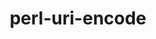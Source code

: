 ---
title: "perl-uri-encode"
layout: cache
categories: [package, develop]
meta: {"compilers": ["none"], "num_specs": 52, "num_specs_by_stack": {"e4s": 1, "hep": 27, "ml-linux-x86_64-rocm": 1, "root": 52}, "oss": ["ubuntu22.04", "ubuntu24.04"], "platforms": ["linux"], "stacks": ["e4s", "hep", "ml-linux-x86_64-rocm", "root"], "targets": ["x86_64_v3"], "versions": ["1.1.1"]}
spec_details: [{"compiler": "none", "hash": "3j4btkbt3tg5zj73to4hikiwkgwqe3kh", "os": "ubuntu22.04", "platform": "linux", "size": "-", "stacks": ["root"], "target": "x86_64_v3", "variants": ["build_system=perl"], "versions": ["1.1.1"]}, {"compiler": "none", "hash": "3jhab4elfaooems6xjy7p3e5u33sjcsu", "os": "ubuntu22.04", "platform": "linux", "size": "-", "stacks": ["hep", "root"], "target": "x86_64_v3", "variants": ["build_system=perl"], "versions": ["1.1.1"]}, {"compiler": "none", "hash": "3znhg2dat6uuknvdqsdeyw6t3jiyg2ro", "os": "ubuntu24.04", "platform": "linux", "size": "-", "stacks": ["root"], "target": "x86_64_v3", "variants": ["build_system=perl"], "versions": ["1.1.1"]}, {"compiler": "none", "hash": "4nmef5ztcpagobw7wdelnaotd74mwhnk", "os": "ubuntu22.04", "platform": "linux", "size": "-", "stacks": ["hep", "root"], "target": "x86_64_v3", "variants": ["build_system=perl"], "versions": ["1.1.1"]}, {"compiler": "none", "hash": "4oiced3ujc3jwdilocpygxywjiooakhe", "os": "ubuntu22.04", "platform": "linux", "size": "-", "stacks": ["root"], "target": "x86_64_v3", "variants": ["build_system=perl"], "versions": ["1.1.1"]}, {"compiler": "none", "hash": "5rnenhhf7qv75ssv7bcnxmpew2eipkyd", "os": "ubuntu22.04", "platform": "linux", "size": "-", "stacks": ["hep", "root"], "target": "x86_64_v3", "variants": ["build_system=perl"], "versions": ["1.1.1"]}, {"compiler": "none", "hash": "5tviyrtnlcswv2pwok4ul3ecn5lf6vzc", "os": "ubuntu24.04", "platform": "linux", "size": "-", "stacks": ["hep", "ml-linux-x86_64-rocm", "root"], "target": "x86_64_v3", "variants": ["build_system=perl"], "versions": ["1.1.1"]}, {"compiler": "none", "hash": "5zevtordhvpaomx2hzyzkcmeofqu2k73", "os": "ubuntu22.04", "platform": "linux", "size": "-", "stacks": ["hep", "root"], "target": "x86_64_v3", "variants": ["build_system=perl"], "versions": ["1.1.1"]}, {"compiler": "none", "hash": "6o4xwnxij2kcw5gof2al5pkatl3dmwdv", "os": "ubuntu24.04", "platform": "linux", "size": "-", "stacks": ["root"], "target": "x86_64_v3", "variants": ["build_system=perl"], "versions": ["1.1.1"]}, {"compiler": "none", "hash": "7ppptwyzni3mb5oq3qldnf6r7yvyzu5k", "os": "ubuntu22.04", "platform": "linux", "size": "-", "stacks": ["hep", "root"], "target": "x86_64_v3", "variants": ["build_system=perl"], "versions": ["1.1.1"]}, {"compiler": "none", "hash": "7stajh7bsnu26awa7kbvlapmcbaavp6s", "os": "ubuntu22.04", "platform": "linux", "size": "-", "stacks": ["hep", "root"], "target": "x86_64_v3", "variants": ["build_system=perl"], "versions": ["1.1.1"]}, {"compiler": "none", "hash": "ajba2iwr3jkzt6xh7ypyp5jglcd2fotn", "os": "ubuntu24.04", "platform": "linux", "size": "-", "stacks": ["root"], "target": "x86_64_v3", "variants": ["build_system=perl"], "versions": ["1.1.1"]}, {"compiler": "none", "hash": "akcrr5eolrqe7hh3bvwarmfisuiwokng", "os": "ubuntu22.04", "platform": "linux", "size": "-", "stacks": ["hep", "root"], "target": "x86_64_v3", "variants": ["build_system=perl"], "versions": ["1.1.1"]}, {"compiler": "none", "hash": "b4xgyka2uogbdvfkyfk74jyra3igcio7", "os": "ubuntu22.04", "platform": "linux", "size": "-", "stacks": ["hep", "root"], "target": "x86_64_v3", "variants": ["build_system=perl"], "versions": ["1.1.1"]}, {"compiler": "none", "hash": "bejujwfdk4rqtaelvltvwtk2j4uwaceq", "os": "ubuntu22.04", "platform": "linux", "size": "-", "stacks": ["hep", "root"], "target": "x86_64_v3", "variants": ["build_system=perl"], "versions": ["1.1.1"]}, {"compiler": "none", "hash": "bw6cn53jedlooambvilpkbnsqgqqofx2", "os": "ubuntu24.04", "platform": "linux", "size": "-", "stacks": ["root"], "target": "x86_64_v3", "variants": ["build_system=perl"], "versions": ["1.1.1"]}, {"compiler": "none", "hash": "ccfeevtc3nk5oa4llhhoinuwu2ug2jum", "os": "ubuntu24.04", "platform": "linux", "size": "-", "stacks": ["root"], "target": "x86_64_v3", "variants": ["build_system=perl"], "versions": ["1.1.1"]}, {"compiler": "none", "hash": "fsxvm3lnduwo7e7ptgiu2l6e5jtzxtgu", "os": "ubuntu22.04", "platform": "linux", "size": "-", "stacks": ["hep", "root"], "target": "x86_64_v3", "variants": ["build_system=perl"], "versions": ["1.1.1"]}, {"compiler": "none", "hash": "gbqohx7jmuhmlkcnuzcwgdleno6lfmye", "os": "ubuntu24.04", "platform": "linux", "size": "-", "stacks": ["root"], "target": "x86_64_v3", "variants": ["build_system=perl"], "versions": ["1.1.1"]}, {"compiler": "none", "hash": "ggbluf2nqlojyvxleqvoc7no6f2z34jn", "os": "ubuntu24.04", "platform": "linux", "size": "-", "stacks": ["root"], "target": "x86_64_v3", "variants": ["build_system=perl"], "versions": ["1.1.1"]}, {"compiler": "none", "hash": "hkldf35xgngujyu2lci56a7mi7f3tf4n", "os": "ubuntu22.04", "platform": "linux", "size": "-", "stacks": ["hep", "root"], "target": "x86_64_v3", "variants": ["build_system=perl"], "versions": ["1.1.1"]}, {"compiler": "none", "hash": "hozzwxxpivdpkcah7padahsfrbtnegfu", "os": "ubuntu22.04", "platform": "linux", "size": "-", "stacks": ["hep", "root"], "target": "x86_64_v3", "variants": ["build_system=perl"], "versions": ["1.1.1"]}, {"compiler": "none", "hash": "hzbak3iibkz2qlswo7qsr747dvvs55lo", "os": "ubuntu24.04", "platform": "linux", "size": "-", "stacks": ["root"], "target": "x86_64_v3", "variants": ["build_system=perl"], "versions": ["1.1.1"]}, {"compiler": "none", "hash": "imb6wx6vwmeztc4j3f5uplegllzwkr47", "os": "ubuntu24.04", "platform": "linux", "size": "-", "stacks": ["root"], "target": "x86_64_v3", "variants": ["build_system=perl"], "versions": ["1.1.1"]}, {"compiler": "none", "hash": "j6el6vz7fr25dnupproro4aqffcdcij5", "os": "ubuntu24.04", "platform": "linux", "size": "-", "stacks": ["root"], "target": "x86_64_v3", "variants": ["build_system=perl"], "versions": ["1.1.1"]}, {"compiler": "none", "hash": "jkrcylhdd5njnpshb3oej77m33wr63nr", "os": "ubuntu24.04", "platform": "linux", "size": "-", "stacks": ["hep", "root"], "target": "x86_64_v3", "variants": ["build_system=perl"], "versions": ["1.1.1"]}, {"compiler": "none", "hash": "jrtbbba7slo7ro5sohtee5vqolwbqaz2", "os": "ubuntu22.04", "platform": "linux", "size": "-", "stacks": ["hep", "root"], "target": "x86_64_v3", "variants": ["build_system=perl"], "versions": ["1.1.1"]}, {"compiler": "none", "hash": "jw6lpzczh5pv5tdapoz75oxllxsip7rv", "os": "ubuntu24.04", "platform": "linux", "size": "-", "stacks": ["root"], "target": "x86_64_v3", "variants": ["build_system=perl"], "versions": ["1.1.1"]}, {"compiler": "none", "hash": "khkspjz3j3fidgqqlel45fb5z3frwtqc", "os": "ubuntu24.04", "platform": "linux", "size": "-", "stacks": ["hep", "root"], "target": "x86_64_v3", "variants": ["build_system=perl"], "versions": ["1.1.1"]}, {"compiler": "none", "hash": "ktuyjbbq3evaj4h3clgm7bajwb4qck6c", "os": "ubuntu24.04", "platform": "linux", "size": "-", "stacks": ["root"], "target": "x86_64_v3", "variants": ["build_system=perl"], "versions": ["1.1.1"]}, {"compiler": "none", "hash": "kurs4gs7eq2yxranm6vtx7but3cxhw6p", "os": "ubuntu22.04", "platform": "linux", "size": "-", "stacks": ["hep", "root"], "target": "x86_64_v3", "variants": ["build_system=perl"], "versions": ["1.1.1"]}, {"compiler": "none", "hash": "lrrrll5vkfxsggipq5twru7ikoyjkhxj", "os": "ubuntu24.04", "platform": "linux", "size": "-", "stacks": ["root"], "target": "x86_64_v3", "variants": ["build_system=perl"], "versions": ["1.1.1"]}, {"compiler": "none", "hash": "lwc3pdymn2b56tmkj7odzak5oq532znp", "os": "ubuntu24.04", "platform": "linux", "size": "-", "stacks": ["hep", "root"], "target": "x86_64_v3", "variants": ["build_system=perl"], "versions": ["1.1.1"]}, {"compiler": "none", "hash": "on7yqll5hzxtgvyqqx5siuaeosjkzsop", "os": "ubuntu22.04", "platform": "linux", "size": "-", "stacks": ["hep", "root"], "target": "x86_64_v3", "variants": ["build_system=perl"], "versions": ["1.1.1"]}, {"compiler": "none", "hash": "opolsjeyd2cf6vxthqpbx5zwosknykxo", "os": "ubuntu24.04", "platform": "linux", "size": "-", "stacks": ["root"], "target": "x86_64_v3", "variants": ["build_system=perl"], "versions": ["1.1.1"]}, {"compiler": "none", "hash": "p6wjyk46rlli7sadycccne2z2qvxmkze", "os": "ubuntu24.04", "platform": "linux", "size": "-", "stacks": ["root"], "target": "x86_64_v3", "variants": ["build_system=perl"], "versions": ["1.1.1"]}, {"compiler": "none", "hash": "plkabptxflj5uxymspnc3pwcq53pv66z", "os": "ubuntu22.04", "platform": "linux", "size": "-", "stacks": ["hep", "root"], "target": "x86_64_v3", "variants": ["build_system=perl"], "versions": ["1.1.1"]}, {"compiler": "none", "hash": "pzebklmmg7nmomfqmrtzt54ijm4q3adn", "os": "ubuntu24.04", "platform": "linux", "size": "-", "stacks": ["root"], "target": "x86_64_v3", "variants": ["build_system=perl"], "versions": ["1.1.1"]}, {"compiler": "none", "hash": "s4tae2apv55mbclg5y53hpisz2qvqwei", "os": "ubuntu24.04", "platform": "linux", "size": "-", "stacks": ["root"], "target": "x86_64_v3", "variants": ["build_system=perl"], "versions": ["1.1.1"]}, {"compiler": "none", "hash": "ss5e5hctidm455u4brc5qnzi7smwzwrz", "os": "ubuntu24.04", "platform": "linux", "size": "-", "stacks": ["root"], "target": "x86_64_v3", "variants": ["build_system=perl"], "versions": ["1.1.1"]}, {"compiler": "none", "hash": "tnab5hyqjp3xk25fql7u7mjb7u3fm5i7", "os": "ubuntu22.04", "platform": "linux", "size": "-", "stacks": ["hep", "root"], "target": "x86_64_v3", "variants": ["build_system=perl"], "versions": ["1.1.1"]}, {"compiler": "none", "hash": "vaazsl7aee6tgk5pvttbjey2tp4y7dlj", "os": "ubuntu24.04", "platform": "linux", "size": "-", "stacks": ["hep", "root"], "target": "x86_64_v3", "variants": ["build_system=perl"], "versions": ["1.1.1"]}, {"compiler": "none", "hash": "wfiualuwydms34jyybjczihlbt4snjjh", "os": "ubuntu22.04", "platform": "linux", "size": "-", "stacks": ["hep", "root"], "target": "x86_64_v3", "variants": ["build_system=perl"], "versions": ["1.1.1"]}, {"compiler": "none", "hash": "woeiqq47ytimfiee7dh7cpvv7bqzlzkk", "os": "ubuntu22.04", "platform": "linux", "size": "-", "stacks": ["hep", "root"], "target": "x86_64_v3", "variants": ["build_system=perl"], "versions": ["1.1.1"]}, {"compiler": "none", "hash": "x4bkpeihx4bblurt63gcqftzf2mjmcfi", "os": "ubuntu22.04", "platform": "linux", "size": "-", "stacks": ["hep", "root"], "target": "x86_64_v3", "variants": ["build_system=perl"], "versions": ["1.1.1"]}, {"compiler": "none", "hash": "xhjfa5pxomwxeqgvjkj33e6s4tfzshps", "os": "ubuntu22.04", "platform": "linux", "size": "-", "stacks": ["hep", "root"], "target": "x86_64_v3", "variants": ["build_system=perl"], "versions": ["1.1.1"]}, {"compiler": "none", "hash": "xmj7dlz2sgfcfovelyzienseo5ctq6mt", "os": "ubuntu22.04", "platform": "linux", "size": "-", "stacks": ["hep", "root"], "target": "x86_64_v3", "variants": ["build_system=perl"], "versions": ["1.1.1"]}, {"compiler": "none", "hash": "xr2runjmwjgglskaopb5aa7cbem7xe4m", "os": "ubuntu22.04", "platform": "linux", "size": "-", "stacks": ["root"], "target": "x86_64_v3", "variants": ["build_system=perl"], "versions": ["1.1.1"]}, {"compiler": "none", "hash": "xvllh4ue2p4xzuwkrj7hmk3k7bdbzzgf", "os": "ubuntu24.04", "platform": "linux", "size": "-", "stacks": ["root"], "target": "x86_64_v3", "variants": ["build_system=perl"], "versions": ["1.1.1"]}, {"compiler": "none", "hash": "zb7vlgmkwf2fqxbmrcoi3h55srvyp6qq", "os": "ubuntu24.04", "platform": "linux", "size": "-", "stacks": ["root"], "target": "x86_64_v3", "variants": ["build_system=perl"], "versions": ["1.1.1"]}, {"compiler": "none", "hash": "zgytupsbigknwcmzaajnibqjkl6koklp", "os": "ubuntu24.04", "platform": "linux", "size": "-", "stacks": ["root"], "target": "x86_64_v3", "variants": ["build_system=perl"], "versions": ["1.1.1"]}, {"compiler": "none", "hash": "zyxodw4xlag2wney4uvpgjcp7dq6neud", "os": "ubuntu22.04", "platform": "linux", "size": "-", "stacks": ["e4s", "root"], "target": "x86_64_v3", "variants": ["build_system=perl"], "versions": ["1.1.1"]}]
---
